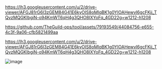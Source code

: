 
https://lh3.googleusercontent.com/u/2/drive-viewer/AFGJ81rG6I3zGEM84G41E6kyOIS8oMIqBK1g0YIOAHewvI6gcFKjj_TQvzMQGKlbgiN-o94KmWT6qH4g3QHO8IXYoFq_4GD22g=w1212-h1208




https://github.com/TheGuild-ops/tool/assets/79193549/44084756-e655-4c3f-9a06-cfb5821499aa

https://lh3.googleusercontent.com/u/2/drive-viewer/AFGJ81rG6I3zGEM84G41E6kyOIS8oMIqBK1g0YIOAHewvI6gcFKjj_TQvzMQGKlbgiN-o94KmWT6qH4g3QHO8IXYoFq_4GD22g=w1212-h1208

![image](https://previews.dropbox.com/p/thumb/AB6Gjo4SJEbkaJ2AASPOK-C9a6N7uaHzTKku724NLa5k-pnLwVc6QPAJA0zmm5Fp_e5yItUF8Xofrjz1RIsb4jlxTuqxp0ixTL6ac1o0_cq2LkXiedOKvAf-KSSLciX1-UaL0hPf3hLZAxChKzaha6Thnq7u4tUTC_l3rKMyCX-Bqx89NhG66sKGHfUiEL4bdF8BsDm_49hjdy5YX9foJDtHYhRezIdiptjnabSk1xqPr0blUjCE686dd5TqUXaw0Bx4Zcfuv3_PQNvil7pYys6VtrfGYv9UKd4e9HR2fqX5bHaHbahANWzka9sZ9lVLGvUljCBsUFNRlV5ck4noxszsISTUyUsak7kgtNqqqDSSat8psJboX9XTR3CORJySCn992ctXfC14YoKAjraZpPqZGYetDKeA3tLVvvlWFbCHR8RHuBLs0TJJ45Po3iuYyBooP_AvmrbviXh52pCW0pc4RK_lxXDdgggvHBfKlwVvN_6aF-l30Rs6s2IZzExnbOWK1ArzInINh9It-DfGPbCz4yKoTrB-LxJZPxEBoVUAFWKgWD1rVkA56IP5YijAkhpiMnhTUM7D3bSjRoF-_1X4JzYGHLJYavB3aZWp0mx2KstY6rr61eDvaIVq8L-PFci_BI9K7YvdGV51JP2WskkEepp698tK5DTSj4me3Fb-DDvjJQcnvmyJhwLUlJTh-yTSyqxf819x0aHdnm0eN7sNLFdxfLwmlJPJnp1T9Va_chaH70CCw9vk_VAm0YT-iMqeOm5wr3Kum7bbnXYaix8fn3QbXCzV8rpooBgHLD_CbvzT2nF0hZURRuG0hPab3yWB1ssCA34rJtijX88xtMNxspOt8gaUTUhDLJNuRp4kufD9SXLGjRosEe2UDNui0ivpitDt2aa5kcosvR6E6Cd7pTs6_USoXpZ-yrcWqd-saw/p.gif)
